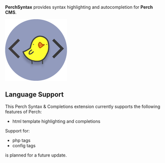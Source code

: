 
**PerchSyntax** provides syntax highlighting and autocompletion for **Perch CMS**.


![](https://github.com/montlewis/perch.novaextension/blob/main/extension.png?raw=true)

## Language Support


This Perch Syntax & Completions extension currently supports the following features of Perch:

- html template highlighting and completions

Support for:

- php tags
- config tags 

is planned for a future update.
